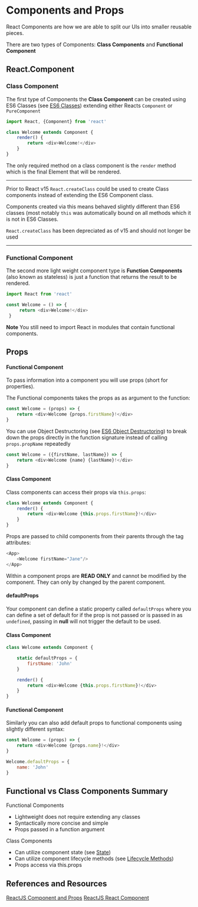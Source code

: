 # Components and Props

React Components are how we are able to split our UIs into smaller reusable pieces.

There are two types of Components: **Class Components** and **Functional Component**


## React.Component

### Class Component

The first type of Components the **Class Component** can be created using ES6 Classes (see [ES6 Classes](../../1_es6/4_classes)) extending
either Reacts `Component` or `PureComponent`

```javascript 1.8
import React, {Component} from 'react'

class Welcome extends Component {
    render() {
        return <div>Welcome!</div>
    }
}
```


The only required method on a class component is the `render` method which is the final Element that will be rendered.

---

Prior to React v15 `React.createClass` could be used to create Class components instead of extending the ES6 Component class.

Components created via this means behaved slightly different than ES6 classes (most notably `this` was automatically bound on all methods
which it is not in ES6 Classes.

`React.createClass` has been depreciated as of v15 and should not longer be used

---

### Functional Component

The second more light weight component type is **Function Components** (also known as stateless) is just a function that
returns the result to be rendered.

```javascript 1.8
import React from 'react'

const Welcome = () => {
     return <div>Welcome!</div>
 }
```

**Note** You still need to import React in modules that contain functional components.

## Props


#### Functional Component

To pass information into a component you will use props (short for properties).

The Functional components takes the props as as argument to the function:

```javascript 1.8
const Welcome = (props) => {
    return <div>Welcome {props.firstName}!</div>
}
```

You can use Object Destructoring (see [ES6 Object Destructoring](../../1_es6/2_deconstruction)) to break down the props 
directly in the function signature instead of calling `props.propName` repeatedly 

```javascript 1.8
const Welcome = ({firstName, lastName}) => {
    return <div>Welcome {name} {lastName}!</div>
}
```

#### Class Component

Class components can access their props via `this.props`:

```javascript 1.8
class Welcome extends Component {
    render() {
        return <div>Welcome {this.props.firstName}!</div>
    }
}
```

Props are passed to child components from their parents through the tag attributes:

```javascript 1.8
<App>
    <Welcome firstName="Jane"/>
</App>
```

Within a component props are **READ ONLY** and cannot be modified by the component. They can only
by changed by the parent component.


#### defaultProps

Your component can define a static property called `defaultProps` where you can define a set of default for if the prop
is not passed or is passed in as `undefined`, passing in **null** will not trigger the default to be used.

#### Class Component

```javascript 1.8
class Welcome extends Component {

    static defaultProps = {
        firstName: 'John'
    }

    render() {
        return <div>Welcome {this.props.firstName}!</div>
    }
}
```

#### Functional Component

Similarly you can also add default props to functional components using slightly different syntax:

```javascript 1.8
const Welcome = (props) => {
    return <div>Welcome {props.name}!</div>
}

Welcome.defaultProps = {
    name: 'John'
}
```

## Functional vs Class Components Summary


Functional Components
- Lightweight does not require extending any classes
- Syntactically more concise and simple 
- Props passed in a function argument


Class Components
- Can utilize component state (see [State](../4_state))
- Can utilize component lifecycle methods (see [Lifecycle Methods](../5_lifecycle_methods))
- Props access via this.props


## References and Resources

[ReactJS Component and Props](https://reactjs.org/docs/components-and-props.html)
[ReactJS React Component](https://reactjs.org/docs/react-component.html)


